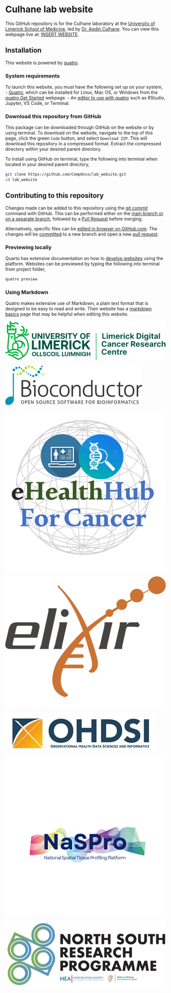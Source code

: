 # Culhane lab website

This GitHub repository is for the Culhane laboratory at the [University of Limerick School of Medicine](https://www.ul.ie/medicine/), led by [Dr. Aedin Culhane](https://www.ul.ie/medicine/about/staff/academic-faculty/prof-aed%C3%ADn-culhane). You can view this webpage live at: [INSERT WEBSITE]().

## Installation

This website is powered by [quatro](https://quarto.org/).

### System requirements

To launch this website, you must have the following set up on your system, - [Quatro](https://quarto.org/), which can be installed for Linux, Mac OS, or Windows from the [quatro Get Started](https://quarto.org/docs/get-started/) webpage. - An [editor to use with quatro](https://quarto.org/docs/get-started/) such as RStudio, Jupyter, VS Code, or Terminal.

### Download this repository from GitHub

This package can be downloaded through GitHub on the website or by using terminal. To download on the website, navigate to the top of this page, click the green `Code` button, and select `Download ZIP`. This will download this repository in a compressed format. Extract the compressed directory within your desired parent directory.

To install using GitHub on terminal, type the following into terminal when located in your desired parent directory,

``` bash
git clone https://github.com/CompOnco/lab_website.git
cd lab_website
```

## Contributing to this repository

Changes made can be added to this repository using the [git commit](https://github.com/git-guides/git-commit) command with GitHub. This can be performed either on the [main branch or on a separate branch](https://docs.github.com/en/pull-requests/collaborating-with-pull-requests/proposing-changes-to-your-work-with-pull-requests/about-branches), followed by a [Pull Request](https://docs.github.com/en/pull-requests/collaborating-with-pull-requests/proposing-changes-to-your-work-with-pull-requests/about-pull-requests) before merging.

Alternatively, specific files can be [edited in browser on GitHub.com](https://docs.github.com/en/repositories/working-with-files/managing-files/editing-files). The changes will be [committed](https://github.com/git-guides/git-commit) to a new branch and open a new [pull request](https://docs.github.com/en/pull-requests/collaborating-with-pull-requests/proposing-changes-to-your-work-with-pull-requests/about-pull-requests).

### Previewing locally

Quarto has extensive documentation on how to [develop websites](https://quarto.org/docs/websites/) using the platform. Websites can be previewed by typing the following into terminal from project folder,

``` bash
quatro preview 
```

### Using Markdown

Quatro makes extensive use of Markdown, a plain text format that is designed to be easy to read and write. Their website has a [markdown basics](https://quarto.org/docs/authoring/markdown-basics.html) page that may be helpful when editing this website.

![](contents/logo/LDCRC_Logo_fixed.jpg "Limerick Digital Cancer Research Center")

![](contents/logo/bioconductor_logo_cmyk.png "Bioconductor")

![](contents/logo/eHealthHub_logo.png "eHealthHub For Cancer")

![](contents/logo/Elixir_logo-3927606181.png "ELIXIR")

![](contents/logo/OHDSI.jpeg "OHDSI Real World Data")

![](contents/logo/NasPro.png "National Spatial Tissue Profiling Platform")

![](contents/logo/NSRP_Logo.png)
